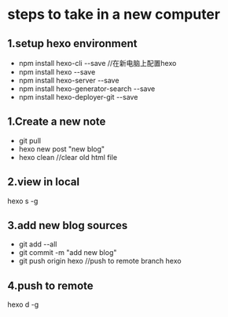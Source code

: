 # steps to take in a new computer
## 1.setup hexo environment
- npm install hexo-cli --save //在新电脑上配置hexo
- npm install hexo --save
- npm install hexo-server --save
- npm install hexo-generator-search --save
- npm install hexo-deployer-git --save

## 1.Create a new note
- git pull
- hexo new post "new blog"
- hexo clean //clear old html file

## 2.view in local
hexo s -g

## 3.add new blog sources
- git add --all
- git commit -m "add new blog"
- git push origin hexo //push to remote branch hexo

## 4.push to remote
hexo d -g

